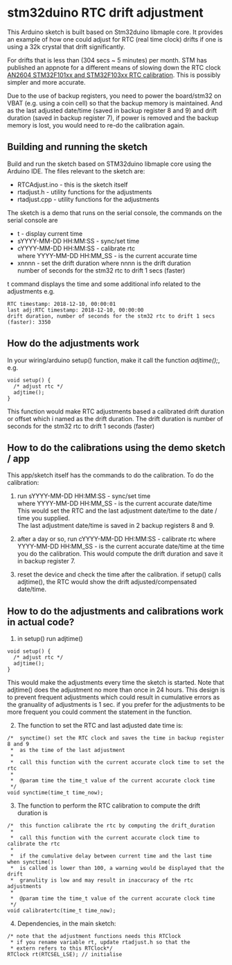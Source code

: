 # stm32duino RTC drift adjustment

This Arduino sketch is built based on Stm32duino libmaple core.
It provides an example of how one could adjust for RTC (real time clock) drifts if one is using a 32k crystal that drift significantly.

For drifts that is less than (304 secs ~ 5 minutes) per month. STM has published an appnote for a different means of slowing down the RTC clock
[AN2604 STM32F101xx and STM32F103xx RTC calibration](https://www.st.com/content/ccc/resource/technical/document/application_note/6c/a3/24/49/a5/d4/4a/db/CD00164185.pdf/files/CD00164185.pdf/jcr:content/translations/en.CD00164185.pdf). This is possibly simpler and more accurate.

Due to the use of backup registers, you need to power the board/stm32 on VBAT (e.g. using a coin cell)
so that the backup memory is maintained. And as the last adjusted date/time (saved in backup register
8 and 9) and drift duration (saved in backup register 7), if power is removed and the backup memory
is lost, you would need to re-do the calibration again.  

## Building and running the sketch

Build and run the sketch based on STM32duino libmaple core using the Arduino IDE.
The files relevant to the sketch are:

* RTCAdjust.ino - this is the sketch itself
* rtadjust.h    - utility functions for the adjustments
* rtadjust.cpp  - utility functions for the adjustments

The sketch is a demo that runs on the serial console, the commands on the serial console are

* t - display current time
* sYYYY-MM-DD HH:MM:SS - sync/set time
* cYYYY-MM-DD HH:MM:SS - calibrate rtc  
  where YYYY-MM-DD HH:MM_SS - is the current accurate time
* xnnnn - set the drift duration where nnnn is the drift duration  
        number of seconds for the stm32 rtc to drift 1 secs (faster)

t command displays the time and some additional info related to the adjustments e.g.  
```
RTC timestamp: 2018-12-10, 00:00:01  
last adj:RTC timestamp: 2018-12-10, 00:00:00  
drift duration, number of seconds for the stm32 rtc to drift 1 secs (faster): 3350
```
## How do the adjustments work

In your wiring/arduino setup() function, make it call the function *adjtime();*, e.g.
```
void setup() {
  /* adjust rtc */
  adjtime();
}
```
This function would make RTC adjustments based a calibrated drift duration or offset which i named as the drift duration. The drift duration is number of seconds for the stm32 rtc to drift 1 seconds (faster)


## How to do the calibrations using the demo sketch / app

This app/sketch itself has the commands to do the calibration. To do the calibration:

1. run  sYYYY-MM-DD HH:MM:SS - sync/set time  
   where YYYY-MM-DD HH:MM_SS - is the current accurate date/time
   This would set the RTC and the last adjustment date/time  to the date / time you supplied.  
   The last adjustment date/time is saved in 2 backup registers 8 and 9.
   
2. after a day or so, run cYYYY-MM-DD HH:MM:SS - calibrate rtc
   where YYYY-MM-DD HH:MM_SS - is the current accurate date/time at the time you do the calibration.
   This would compute the drift duration and save it in backup register 7.
   
3. reset the device and check the time after the calibration. if setup() calls adjtime(), the RTC would show the drift adjusted/compensated date/time.

## How to do the adjustments and calibrations work in actual code?

1. in setup() run adjtime() 
```
void setup() {
  /* adjust rtc */
  adjtime();
}
```
This would make the adjustments every time the sketch is started.
Note that adjtime() does the adjustment no more than once in 24 hours. This design is to prevent frequent adjustments which could result in cumulative errors as the granuality of adjustments is 1 sec. if you prefer for the adjustments to be more frequent you could comment the statement in the function.

2. The function to set the RTC and last adjusted date time is:  
```
/*  synctime() set the RTC clock and saves the time in backup register 8 and 9
 *  as the time of the last adjustment
 *
 *  call this function with the current accurate clock time to set the rtc
 *
 *  @param time the time_t value of the current accurate clock time
 */
void synctime(time_t time_now);
```

3. The function to perform the RTC calibration to compute the drift duration is
```
/*  this function calibrate the rtc by computing the drift_duration
 *
 *  call this function with the current accurate clock time to calibrate the rtc
 *
 *  if the cumulative delay between current time and the last time when synctime()
 *  is called is lower than 100, a warning would be displayed that the drift
 *  granulity is low and may result in inaccuracy of the rtc adjustments
 *
 *  @param time the time_t value of the current accurate clock time
 */
void calibratertc(time_t time_now);
```

4. Dependencies, in the main sketch:
```
/* note that the adjustment functions needs this RTClock
 * if you rename variable rt, update rtadjust.h so that the
 * extern refers to this RTClock*/
RTClock rt(RTCSEL_LSE); // initialise
```